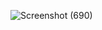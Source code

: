 ![Screenshot (690)](https://github.com/AdityaDwivedi1611/Sales-analysis-Using-Power-BI/assets/146622862/a051a60b-d6c4-4b11-aaaf-b9fb8d37f02f)
